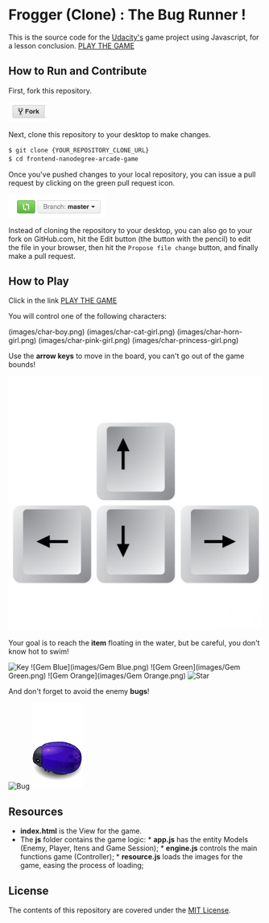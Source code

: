 # Frogger (Clone) : The Bug Runner !

This is the source code for the [Udacity's](https://udacity.com/) game project using Javascript, for a lesson conclusion.
[PLAY THE GAME](file:///C:/Udacity/version-control/frontend-nanodegree-arcade-game/index.html)

## How to Run and Contribute

First, fork this repository.

![Fork Icon](images/fork-icon.png)

Next, clone this repository to your desktop to make changes.

```sh
$ git clone {YOUR_REPOSITORY_CLONE_URL}
$ cd frontend-nanodegree-arcade-game
```

Once you've pushed changes to your local repository, you can issue a pull request by clicking on the green pull request icon.

![Pull Request Icon](images/pull-request-icon.png)

Instead of cloning the repository to your desktop, you can also go to your fork on GitHub.com, hit the Edit button (the button with the pencil) to edit the file in your browser, then hit the `Propose file change` button, and finally make a pull request.

## How to Play

Click in the link [PLAY THE GAME](file:///C:/Udacity/version-control/frontend-nanodegree-arcade-game/index.html)

You will control one of the following characters:

(images/char-boy.png) (images/char-cat-girl.png) (images/char-horn-girl.png) (images/char-pink-girl.png) (images/char-princess-girl.png)

Use the **arrow keys** to move in the board, you can't go out of the game bounds!

![Arrow Keys](images/arrow-keys.png)

Your goal is to reach the **item** floating in the water, but be careful, you don't know hot to swim!

![Key](images/Key.png) ![Gem Blue](images/Gem Blue.png) ![Gem Green](images/Gem Green.png) ![Gem Orange](images/Gem Orange.png) ![Star](images/Star.png)

And don't forget to avoid the enemy **bugs**!

![Bug](images/enemy-bug.png) ![Bug Reverse](images/enemy-bug-reverse.png)

## Resources

* **index.html** is the View for the game.
* The **js** folder contains the game logic:
        * **app.js** has the entity Models (Enemy, Player, Itens and Game Session);
        * **engine.js** controls the main functions game (Controller);
        * **resource.js** loads the images for the game, easing the process of loading;

## License

The contents of this repository are covered under the [MIT License](LICENSE).

